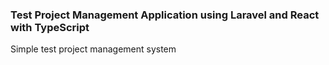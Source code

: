 ### Test Project Management Application using Laravel and React with TypeScript

Simple test project management system